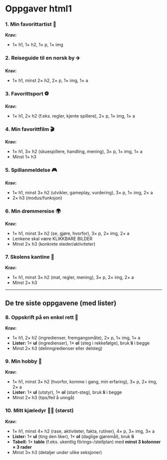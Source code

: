 # Oppgaver html1

### 1. Min favorittartist 🎵

**Krav:**

* 1× h1, 1× h2, 1× p, 1× img

### 2. Reiseguide til en norsk by ✈️

**Krav:**

* 1× h1, minst 2× h2, 2× p, 1× img, 1× a

### 3. Favorittsport ⚽

**Krav:**

* 1× h1, 2× h2 (f.eks. regler, kjente spillere), 2× p, 1× img, 1× a

### 4. Min favorittfilm 🎬

**Krav:**

* 1× h1, 3× h2 (skuespillere, handling, mening), 3× p, 1× img, 1× a
* Minst 1× h3

### 5. Spillanmeldelse 🎮

**Krav:**

* 1× h1, minst 3× h2 (utvikler, gameplay, vurdering), 3× p, 1× img, 2× a
* 2× h3 (modus/funksjon)

### 6. Min drømmereise 🌍

**Krav:**

* 1× h1, minst 3× h2 (se, gjøre, hvorfor), 3× p, 2× img, 2× a
* Lenkene skal være KLIKKBARE BILDER
* Minst 2× h3 (konkrete steder/aktiviteter)

### 7. Skolens kantine 🍔

**Krav:**

* 1× h1, minst 3× h2 (mat, regler, mening), 3× p, 2× img, 2× a
* Minst 2× h3

---

## De tre siste oppgavene (med lister)

### 8. Oppskrift på en enkel rett 🍕

**Krav:**

* 1× h1, 2× h2 (ingredienser, fremgangsmåte), 2× p, 1× img, 1× a
* **Lister:** 1× **ul** (ingredienser), 1× **ol** (steg i rekkefølge), bruk **li** i begge
* Minst 2× h3 (delinngredienser eller delsteg)

### 9. Min hobby 🎸

**Krav:**

* 1× h1, minst 3× h2 (hvorfor, komme i gang, min erfaring), 3× p, 2× img, 2× a
* **Lister:** 1× **ul** (utstyr), 1× **ol** (start-steg), bruk **li** i begge
* Minst 2× h3 (tips/feil å unngå)

### 10. Mitt kjæledyr 🐶🐱 (størst)

**Krav:**

* 1× h1, minst 4× h2 (rase, aktiviteter, fakta, rutiner), 4× p, 3× img, 3× a
* **Lister:** 1× **ul** (ting den liker), 1× **ol** (daglige gjøremål), bruk **li**
* **Tabell:** 1× **table** (f.eks. ukentlig fôrings-/stellplan) med **minst 3 kolonner × 3 rader**
* Minst 3× h3 (detaljer under ulike seksjoner)

